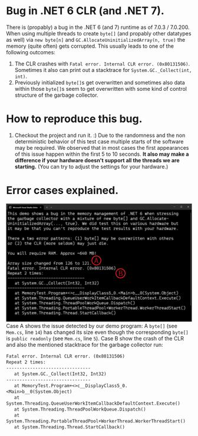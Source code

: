 # Bug in .NET 6 CLR (and .NET 7).
There is (propably) a bug in the .NET 6 (and 7) runtime as of 7.0.3 / 7.0.200.
When using multiple threads to create `byte[]` (and propably other datatypes as well) via `new byte[n]` and `GC.AllocateUninitializedArray(n, true)` the memory (quite often) gets corrupted. This usually leads to one of the following outcomes:
1. The CLR crashes with `Fatal error. Internal CLR error. (0x80131506)`. Sometimes it also can print out a stacktrace for `System.GC._Collect(int, int)`.
1. Previously initialized `byte[]`s get overwritten and sometimes also data within those `byte[]`s seem to get overwritten with some kind of control structure of the garbage collector.
# How to reproduce this bug.
1. Checkout the project and run it. :)
Due to the randomness and the non deterministic behavior of this test case multiple starts of the software may be required. We observed that in most cases the first appearances of this issue happen within the first 5 to 10 seconds. __It also may make a difference if your hardware doesn't support all the threads we are starting.__ (You can try to adjust the settings for your hardware.)
# Error cases explained.
![Errors](./error.png)
Case A shows the issue detected by our demo program: A `byte[]` (see `Mem.cs`, line `14`) has changed its size even though the corresponding `byte[]` is `public readonly` (see `Mem.cs`, line `5`).
Case B show the crash of the CLR and also the mentioned stacktrace for the garbage collector run:
```text
Fatal error. Internal CLR error. (0x80131506)
Repeat 2 times:
--------------------------------
   at System.GC._Collect(Int32, Int32)
--------------------------------
   at MemoryTest.Program+<>c__DisplayClass5_0.<Main>b__0(System.Object)
   at System.Threading.QueueUserWorkItemCallbackDefaultContext.Execute()
   at System.Threading.ThreadPoolWorkQueue.Dispatch()
   at System.Threading.PortableThreadPool+WorkerThread.WorkerThreadStart()
   at System.Threading.Thread.StartCallback()
```